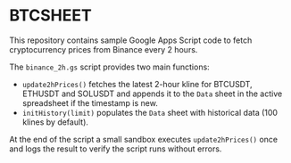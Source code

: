 # BTCSHEET

This repository contains sample Google Apps Script code to fetch cryptocurrency prices from Binance every 2 hours.

The `binance_2h.gs` script provides two main functions:

- `update2hPrices()` fetches the latest 2-hour kline for BTCUSDT, ETHUSDT and SOLUSDT and appends it to the `Data` sheet in the active spreadsheet if the timestamp is new.
- `initHistory(limit)` populates the `Data` sheet with historical data (100 klines by default).

At the end of the script a small sandbox executes `update2hPrices()` once and logs the result to verify the script runs without errors.

